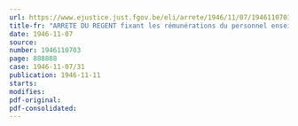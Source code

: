 ```yaml
---
url: https://www.ejustice.just.fgov.be/eli/arrete/1946/11/07/1946110703/justel
title-fr: "ARRETE DU REGENT fixant les rémunérations du personnel enseignant, scientifique et assimilé des établissements ressortissant au Ministère de l'Instruction publique"
date: 1946-11-07
source:
number: 1946110703
page: 888888
case: 1946-11-07/31
publication: 1946-11-11
starts:
modifies:
pdf-original:
pdf-consolidated:
---
```


